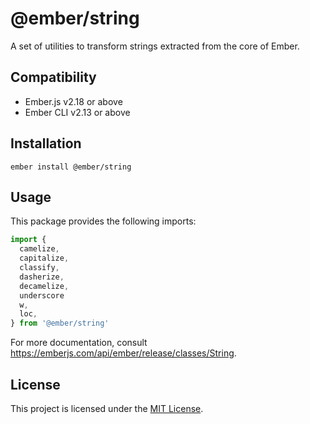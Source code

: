 @ember/string
==============================================================================

A set of utilities to transform strings extracted from the core of Ember.


Compatibility
------------------------------------------------------------------------------

* Ember.js v2.18 or above
* Ember CLI v2.13 or above


Installation
------------------------------------------------------------------------------

```
ember install @ember/string
```


Usage
------------------------------------------------------------------------------

This package provides the following imports:

```javascript
import {
  camelize,
  capitalize,
  classify,
  dasherize,
  decamelize,
  underscore
  w,
  loc,
} from '@ember/string'
```

For more documentation, consult https://emberjs.com/api/ember/release/classes/String.

License
------------------------------------------------------------------------------

This project is licensed under the [MIT License](LICENSE.md).
